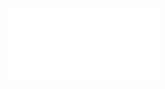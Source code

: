 <object data="files/Posting_Data.pdf" type="application/pdf" width="1000px" height="1350px">
    <embed src="files/Posting_Data.pdf" type="application/pdf" />
</object>